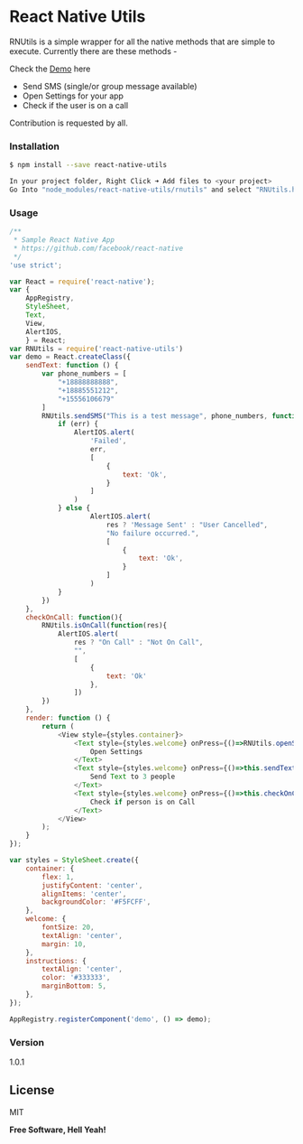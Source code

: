 # React Native Utils

RNUtils is a simple wrapper for all the native methods that are simple to execute. 
Currently there are these methods -

Check the [Demo] here
  - Send SMS (single/or group message available)
  - Open Settings for your app
  - Check if the user is on a call

Contribution is requested by all.
### Installation

```sh
$ npm install --save react-native-utils
```

```sh
In your project folder, Right Click ➜ Add files to <your project>
Go Into "node_modules/react-native-utils/rnutils" and select "RNUtils.h" and "RNUtils.m"
```
### Usage

```javascript
/**
 * Sample React Native App
 * https://github.com/facebook/react-native
 */
'use strict';

var React = require('react-native');
var {
    AppRegistry,
    StyleSheet,
    Text,
    View,
    AlertIOS,
    } = React;
var RNUtils = require('react-native-utils')
var demo = React.createClass({
    sendText: function () {
        var phone_numbers = [
            "+18888888888",
            "+18885551212",
            "+15556106679"
        ]
        RNUtils.sendSMS("This is a test message", phone_numbers, function (err, res) {
            if (err) {
                AlertIOS.alert(
                    'Failed',
                    err,
                    [
                        {
                            text: 'Ok',
                        }
                    ]
                )
            } else {
                    AlertIOS.alert(
                        res ? 'Message Sent' : "User Cancelled",
                        "No failure occurred.",
                        [
                            {
                                text: 'Ok',
                            }
                        ]
                    )
            }
        })
    },
    checkOnCall: function(){
        RNUtils.isOnCall(function(res){
            AlertIOS.alert(
                res ? "On Call" : "Not On Call",
                "",
                [
                    {
                        text: 'Ok'
                    },
                ])
        })
    },
    render: function () {
        return (
            <View style={styles.container}>
                <Text style={styles.welcome} onPress={()=>RNUtils.openSettings()}>
                    Open Settings
                </Text>
                <Text style={styles.welcome} onPress={()=>this.sendText()}>
                    Send Text to 3 people
                </Text>
                <Text style={styles.welcome} onPress={()=>this.checkOnCall()}>
                    Check if person is on Call
                </Text>
            </View>
        );
    }
});

var styles = StyleSheet.create({
    container: {
        flex: 1,
        justifyContent: 'center',
        alignItems: 'center',
        backgroundColor: '#F5FCFF',
    },
    welcome: {
        fontSize: 20,
        textAlign: 'center',
        margin: 10,
    },
    instructions: {
        textAlign: 'center',
        color: '#333333',
        marginBottom: 5,
    },
});

AppRegistry.registerComponent('demo', () => demo);

```
### Version
1.0.1

License
----

MIT


**Free Software, Hell Yeah!**

[//]: # (These are reference links used in the body of this note and get stripped out when the markdown processor does it's job. There is no need to format nicely because it shouldn't be seen. Thanks SO - http://stackoverflow.com/questions/4823468/store-comments-in-markdown-syntax)


   [Demo]: <https://youtu.be/4dzROh2fhHw>
